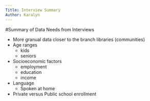 ```yaml
---
Title: Interview Summary
Author: Karalyn
---
```


#Summary of Data Needs from Interviews

- More granual data closer to the branch libraries (communities)
- Age ranges
  - kids
  - seniors
- Socioeconomic factors
  - employment
  - education
  - income
- Language
  - Spoken at home
- Private versus Public school enrollment